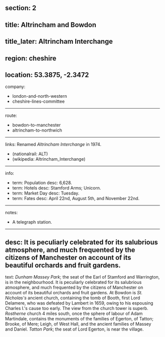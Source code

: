 section: 2
----
title: Altrincham and Bowdon
----
title_later: Altrincham Interchange
----
region: cheshire
----
location: 53.3875, -2.3472
----
company:
- london-and-north-western
- cheshire-lines-committee
----
route:
- bowdon-to-manchester
- altrincham-to-northwich
----
links:
Renamed *Altrincham Interchange* in 1974.
- (nationalrail: ALT)
- (wikipedia: Altrincham_Interchange)
----
info:
- term: Population
  desc: 6,628.
- term: Hotels
  desc: Stamford Arms; Unicorn.
- term: Market Day
  desc: Tuesday.
- term: Fates
  desc: April 22nd, August 5th, and November 22nd.
----
notes:
- A telegraph station.
----
desc: It is peculiarly celebrated for its salubrious atmosphere, and much frequented by the citizens of Manchester on account of its beautiful orchards and fruit gardens.
----
text: *Dunham Massey Park*; the seat of the Earl of Stamford and Warrington, is in the neighbourhood. It is peculiarly celebrated for its salubrious atmosphere, and much frequented by the citizens of Manchester on account of its beautiful orchards and fruit gardens. At Bowdon is *St. Nicholas's* ancient church, containing the tomb of Booth, first Lord Delamere, who was defeated by Lambert in 1659, owing to his espousing Charles I.'s cause too early. The view from the church tower is superb. *Rostherne* church 4 miles south, once the sphere of labour of Adam Martindale, contains the monuments of the families of Egerton, of Tatton; Brooke, of Mere; Leigh, of West Hall, and the ancient families of Massey and Daniel. *Tatton Park*; the seat of Lord Egerton, is near the village.
